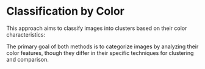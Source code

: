 # Classification by Color

This approach aims to classify images into clusters based on their color characteristics:

The primary goal of both methods is to categorize images by analyzing their color features, though they differ in their specific techniques for clustering and comparison.